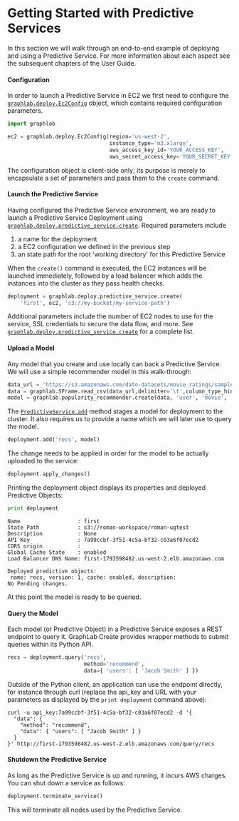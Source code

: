 # Getting Started with Predictive Services

In this section we will walk through an end-to-end example of deploying and using a Predictive Service. For more information about each aspect see the subsequent chapters of the User Guide.

#### Configuration

In order to launch a Predictive Service in EC2 we first need to configure the [`graphlab.deploy.Ec2Config`](https://dato.com/products/create/docs/generated/graphlab.deploy.Ec2Config.html)  object, which contains required configuration parameters.

```python
import graphlab

ec2 = graphlab.deploy.Ec2Config(region='us-west-2',
                                instance_type='m3.xlarge',
                                aws_access_key_id='YOUR_ACCESS_KEY',
                                aws_secret_access_key='YOUR_SECRET_KEY')
```

The configuration object is client-side only; its purpose is merely to encapsulate a set of parameters and pass them to the `create` command.

#### Launch the Predictive Service

Having configured the Predictive Service environment, we are ready to launch a Predictive
Service Deployment using
[`graphlab.deploy.predictive_service.create`](https://dato.com/products/create/docs/generated/graphlab.deploy.predictive_service.create.html#graphlab.deploy.predictive_service.create).
Required parameters include

1. a name for the deployment
2. a EC2 configuration we defined in the previous step
3. an state path for the root 'working directory' for this Predictive Service

When the `create()` command is executed, the EC2 instances will be launched immediately, followed by a load balancer which adds the instances into the cluster as they pass health checks.

```python
deployment = graphlab.deploy.predictive_service.create(
    'first', ec2, 's3://my-bucket/my-service-path')
```

Additional parameters include the number of EC2 nodes to use for the service, SSL credentials to secure the data flow, and more. See  [`graphlab.deploy.predictive_service.create`](https://dato.com/products/create/docs/generated/graphlab.deploy.predictive_service.create.html#graphlab.deploy.predictive_service.create) for a complete list.

#### Upload a Model

Any model that you create and use locally can back a Predictive Service. We will use a simple recommender model in this walk-through:

```python
data_url = 'https://s3.amazonaws.com/dato-datasets/movie_ratings/sample.small'
data = graphlab.SFrame.read_csv(data_url,delimiter='\t',column_type_hints={'rating':int})
model = graphlab.popularity_recommender.create(data, 'user', 'movie', 'rating')
```

The [`PredictiveService.add`](https://dato.com/products/create/docs/generated/graphlab.deploy._predictive_service._predictive_service.PredictiveService.add.html#graphlab.deploy._predictive_service._predictive_service.PredictiveService.add)
method stages a model for deployment to the cluster. It also requires us to provide a name which we will later use to query the model.

```python
deployment.add('recs', model)
```

The change needs to be applied in order for the model to be actually uploaded to the service:

```python
deployment.apply_changes()
```

Printing the deployment object displays its properties and deployed Predictive Objects:

```python
print deployment
```

```no-highlight
Name                  : first
State Path            : s3://roman-workspace/roman-ugtest
Description           : None
API Key               : 7a99ccbf-3f51-4c5a-bf32-c03a6f07ecd2
CORS origin           :
Global Cache State    : enabled
Load Balancer DNS Name: first-1793598482.us-west-2.elb.amazonaws.com

Deployed predictive objects:
 name: recs, version: 1, cache: enabled, description:
No Pending changes.
```

At this point the model is ready to be queried.

#### Query the Model

Each model (or Predictive Object) in a Predictive Service exposes a REST endpoint to query it. GraphLab Create provides wrapper methods to submit queries within its Python API.

```python
recs = deployment.query('recs',
                        method='recommend',
                        data={ 'users': [ 'Jacob Smith' ] })
```

Outside of the Python client, an application can use the endpoint directly, for instance through curl (replace the api_key and URL with your parameters as displayed by the `print deployment` command above):

```no-highlight
curl -u api_key:7a99ccbf-3f51-4c5a-bf32-c03a6f07ecd2 -d '{
  "data": {
    "method": "recommend",
    "data": { "users": [ "Jacob Smith" ] }
  }
}' http://first-1793598482.us-west-2.elb.amazonaws.com/query/recs
```

#### Shutdown the Predictive Service

As long as the Predictive Service is up and running, it incurs AWS charges. You can shut down a service as follows:

```python
deployment.terminate_service()
```

This will terminate all nodes used by the Predictive Service.
